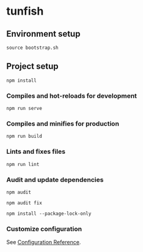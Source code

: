 # tunfish

## Environment setup
```
source bootstrap.sh
```


## Project setup
```
npm install
```

### Compiles and hot-reloads for development
```
npm run serve
```

### Compiles and minifies for production
```
npm run build
```

### Lints and fixes files
```
npm run lint
```

### Audit and update dependencies
```
npm audit
```
```
npm audit fix
```
```
npm install --package-lock-only
```

### Customize configuration
See [Configuration Reference](https://cli.vuejs.org/config/).
